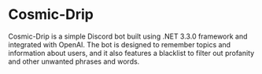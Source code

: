 # Cosmic-Drip

Cosmic-Drip is a simple Discord bot built using .NET 3.3.0 framework and integrated with OpenAI. The bot is designed to remember topics and information about users, and it also features a blacklist to filter out profanity and other unwanted phrases and words.
